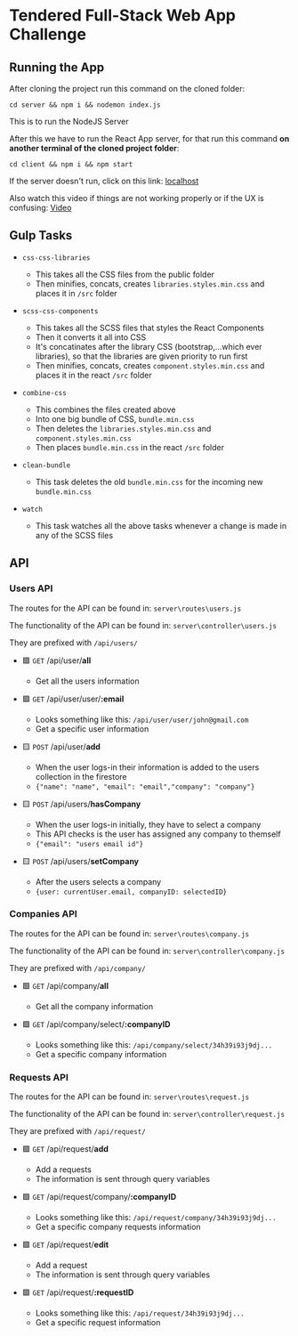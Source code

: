 # Tendered Full-Stack Web App Challenge

## Running the App

After cloning the project run this command on the cloned folder: 

```
cd server && npm i && nodemon index.js
```

This is to run the NodeJS Server

After this we have to run the React App server, for that run this command **on another terminal of the cloned project folder**: 

```
cd client && npm i && npm start
```

If the server doesn't run, click on this link: [localhost](http://localhost:3000/signin)

Also watch this video if things are not working properly or if the UX is confusing: [Video](https://github.com/rijinmk/tenderd-challenge/blob/main/Tendered%20Demo.mp4?raw=true)

## Gulp Tasks

- `css-css-libraries`
  - This takes all the CSS files from the public folder
  - Then minifies, concats, creates `libraries.styles.min.css` and places it in `/src` folder

- `scss-css-components`
  - This takes all the SCSS files that styles the React Components
  - Then it converts it all into CSS
  - It's concatinates after the library CSS (bootstrap,...which ever libraries), so that the libraries are given priority to run first
  - Then minifies, concats, creates `component.styles.min.css` and places it in the react `/src` folder

- `combine-css`
  - This combines the files created above
  - Into one big bundle of CSS, `bundle.min.css`
  - Then deletes the `libraries.styles.min.css` and `component.styles.min.css`
  - Then places `bundle.min.css` in the react `/src` folder

- `clean-bundle`
  - This task deletes the old `bundle.min.css` for the incoming new `bundle.min.css`

- `watch`
  - This task watches all the above tasks whenever a change is made in any of the SCSS files

## API

### Users API

The routes for the API can be found in: `server\routes\users.js`

The functionality of the API can be found in: `server\controller\users.js`

They are prefixed with `/api/users/`

- 🟩 `GET` /api/user/**all**
  - Get all the users information

- 🟩 `GET` /api/user/user/**:email**
  - Looks something like this: `/api/user/user/john@gmail.com`
  - Get a specific user information

- 🟨 `POST` /api/user/**add**
  - When the user logs-in their information is added to the users collection in the firestore
  - `{"name": "name", "email": "email","company": "company"}`
     
- 🟨 `POST` /api/users/**hasCompany**
  - When the user logs-in initially, they have to select a company
  - This API checks is the user has assigned any company to themself
  - `{"email": "users email id"}`

- 🟨 `POST` /api/users/**setCompany**
  - After the users selects a company
  - `{user: currentUser.email, companyID: selectedID}`

### Companies API

The routes for the API can be found in: `server\routes\company.js`

The functionality of the API can be found in: `server\controller\company.js`

They are prefixed with `/api/company/`

- 🟩 `GET` /api/company/**all**
  - Get all the company information

- 🟩 `GET` /api/company/select/**:companyID**
  - Looks something like this: `/api/company/select/34h39i93j9dj...`
  - Get a specific company information

### Requests API

The routes for the API can be found in: `server\routes\request.js`

The functionality of the API can be found in: `server\controller\request.js`

They are prefixed with `/api/request/`

- 🟩 `GET` /api/request/**add**
  - Add a requests
  - The information is sent through query variables

- 🟩 `GET` /api/request/company/**:companyID**
  - Looks something like this: `/api/request/company/34h39i93j9dj...`
  - Get a specific company requests information

- 🟩 `GET` /api/request/**edit**
  - Add a request
  - The information is sent through query variables

- 🟩 `GET` /api/request/**:requestID**
  - Looks something like this: `/api/request/34h39i93j9dj...`
  - Get a specific request information

